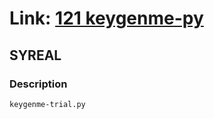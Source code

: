 # Link: [121 keygenme-py](https://play.picoctf.org/practice/challenge/121)

## SYREAL

### Description

```
keygenme-trial.py
```
